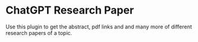 # ChatGPT Research Paper

Use this plugin to get the abstract, pdf links and and many more of different research papers of a topic.
